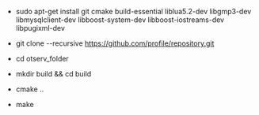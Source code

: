 * sudo apt-get install git cmake build-essential liblua5.2-dev libgmp3-dev libmysqlclient-dev libboost-system-dev libboost-iostreams-dev libpugixml-dev

* git clone --recursive https://github.com/profile/repository.git

* cd otserv_folder

* mkdir build && cd build

* cmake ..

* make
